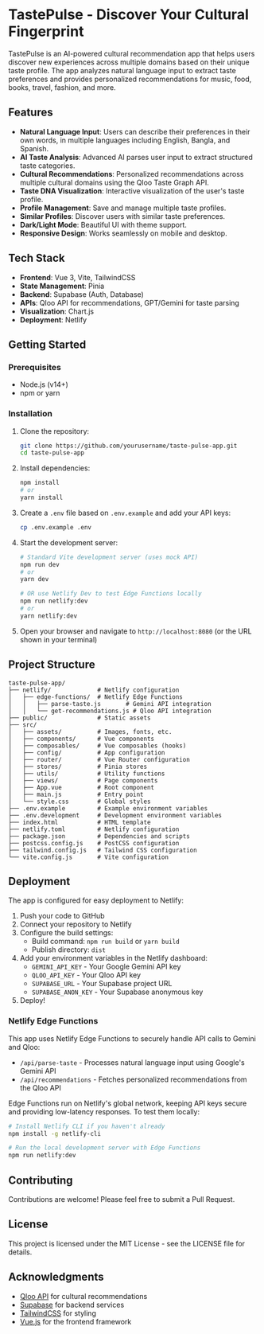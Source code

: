 # TastePulse - Discover Your Cultural Fingerprint

TastePulse is an AI-powered cultural recommendation app that helps users discover new experiences across multiple domains based on their unique taste profile. The app analyzes natural language input to extract taste preferences and provides personalized recommendations for music, food, books, travel, fashion, and more.

## Features

- **Natural Language Input**: Users can describe their preferences in their own words, in multiple languages including English, Bangla, and Spanish.
- **AI Taste Analysis**: Advanced AI parses user input to extract structured taste categories.
- **Cultural Recommendations**: Personalized recommendations across multiple cultural domains using the Qloo Taste Graph API.
- **Taste DNA Visualization**: Interactive visualization of the user's taste profile.
- **Profile Management**: Save and manage multiple taste profiles.
- **Similar Profiles**: Discover users with similar taste preferences.
- **Dark/Light Mode**: Beautiful UI with theme support.
- **Responsive Design**: Works seamlessly on mobile and desktop.

## Tech Stack

- **Frontend**: Vue 3, Vite, TailwindCSS
- **State Management**: Pinia
- **Backend**: Supabase (Auth, Database)
- **APIs**: Qloo API for recommendations, GPT/Gemini for taste parsing
- **Visualization**: Chart.js
- **Deployment**: Netlify

## Getting Started

### Prerequisites

- Node.js (v14+)
- npm or yarn

### Installation

1. Clone the repository:
   ```bash
   git clone https://github.com/yourusername/taste-pulse-app.git
   cd taste-pulse-app
   ```

2. Install dependencies:
   ```bash
   npm install
   # or
   yarn install
   ```

3. Create a `.env` file based on `.env.example` and add your API keys:
   ```bash
   cp .env.example .env
   ```

4. Start the development server:
   ```bash
   # Standard Vite development server (uses mock API)
   npm run dev
   # or
   yarn dev
   
   # OR use Netlify Dev to test Edge Functions locally
   npm run netlify:dev
   # or
   yarn netlify:dev
   ```

5. Open your browser and navigate to `http://localhost:8080` (or the URL shown in your terminal)

## Project Structure

```
taste-pulse-app/
├── netlify/             # Netlify configuration
│   ├── edge-functions/  # Netlify Edge Functions
│   │   ├── parse-taste.js       # Gemini API integration
│   │   └── get-recommendations.js # Qloo API integration
├── public/              # Static assets
├── src/
│   ├── assets/          # Images, fonts, etc.
│   ├── components/      # Vue components
│   ├── composables/     # Vue composables (hooks)
│   ├── config/          # App configuration
│   ├── router/          # Vue Router configuration
│   ├── stores/          # Pinia stores
│   ├── utils/           # Utility functions
│   ├── views/           # Page components
│   ├── App.vue          # Root component
│   ├── main.js          # Entry point
│   └── style.css        # Global styles
├── .env.example         # Example environment variables
├── .env.development     # Development environment variables
├── index.html           # HTML template
├── netlify.toml         # Netlify configuration
├── package.json         # Dependencies and scripts
├── postcss.config.js    # PostCSS configuration
├── tailwind.config.js   # Tailwind CSS configuration
└── vite.config.js       # Vite configuration
```

## Deployment

The app is configured for easy deployment to Netlify:

1. Push your code to GitHub
2. Connect your repository to Netlify
3. Configure the build settings:
   - Build command: `npm run build` or `yarn build`
   - Publish directory: `dist`
4. Add your environment variables in the Netlify dashboard:
   - `GEMINI_API_KEY` - Your Google Gemini API key
   - `QLOO_API_KEY` - Your Qloo API key
   - `SUPABASE_URL` - Your Supabase project URL
   - `SUPABASE_ANON_KEY` - Your Supabase anonymous key
5. Deploy!

### Netlify Edge Functions

This app uses Netlify Edge Functions to securely handle API calls to Gemini and Qloo:

- `/api/parse-taste` - Processes natural language input using Google's Gemini API
- `/api/recommendations` - Fetches personalized recommendations from the Qloo API

Edge Functions run on Netlify's global network, keeping API keys secure and providing low-latency responses. To test them locally:

```bash
# Install Netlify CLI if you haven't already
npm install -g netlify-cli

# Run the local development server with Edge Functions
npm run netlify:dev
```

## Contributing

Contributions are welcome! Please feel free to submit a Pull Request.

## License

This project is licensed under the MIT License - see the LICENSE file for details.

## Acknowledgments

- [Qloo API](https://qloo.com/) for cultural recommendations
- [Supabase](https://supabase.io/) for backend services
- [TailwindCSS](https://tailwindcss.com/) for styling
- [Vue.js](https://vuejs.org/) for the frontend framework